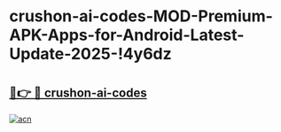 # crushon-ai-codes-MOD-Premium-APK-Apps-for-Android-Latest-Update-2025-!4y6dz

# <h2><a href="https://9rum40.esa.edu.pl?title=crushon-ai-codes&ref=4y6dz">🔗👉 🔴 crushon-ai-codes</a></h2>

[![acn](https://github.com/user-attachments/assets/0f9c940e-d8b0-45ae-aac7-cd30a18b3e1c)](https://9rum40.esa.edu.pl?title=crushon-ai-codes&ref=4y6dz)

